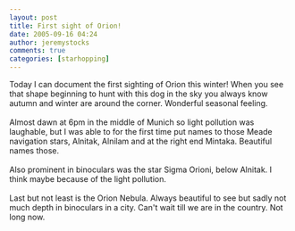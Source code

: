```yaml
---
layout: post
title: First sight of Orion!
date: 2005-09-16 04:24
author: jeremystocks
comments: true
categories: [starhopping]
---
```

Today I can document the first sighting of Orion this winter! When you see that shape beginning to hunt with this dog in the sky you always know autumn and winter are around the corner. Wonderful seasonal feeling.<br /><br />Almost dawn at 6pm in the middle of Munich so light pollution was laughable, but I was able to for the first time put names to those Meade navigation stars, Alnitak, Alnilam and at the right end Mintaka. Beautiful names those.<br /><br />Also prominent in binoculars was the star Sigma Orioni, below Alnitak. I think maybe because of the light pollution.<br /><br />Last but not least is the Orion Nebula. Always beautiful to see but sadly not much depth in binoculars in a city. Can't wait till we are in the country. Not long now.
